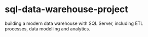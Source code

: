 # sql-data-warehouse-project
building a modern data warehouse with SQL Server, including ETL processes, data modelling and analytics.
